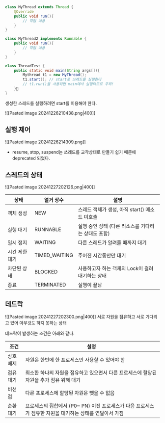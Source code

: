 ```java
class MyThread extends Thread {
	@Override
	public void run(){
		// 작업 내용
	}
}

class MyThread2 implements Runnable {
	public void run(){
		// 작업 내용
	}
}

class ThreadTest {
	public static void main(String args[]){
		Mythread t1 = new MyThread();
		t1.start(); // start로 쓰레드를 실행한다
		// t1.run()을 사용하면 main에서 실행되므로 주의!
	}
}
```
생성한 스레드를 실행하려면 start를 이용해야 한다.

![[Pasted image 20241226210438.png|400]]
## 실행 제어
![[Pasted image 20241226214309.png]]
- resume, stop, suspend는 쓰레드를 교착상태로 만들기 쉽기 때문에 deprecated 되었다.
## 스레드의 상태
![[Pasted image 20241227202126.png|400]]

| **상태**   | **열거 상수**     | **설명**                         |
| -------- | ------------- | ------------------------------ |
| 객체 생성    | NEW           | 스레드 객체가 생성, 아직 start() 메소드 미호출 |
| 실행 대기    | RUNNABLE      | 실행 중인 상태 (다른 리소스를 기다리는 상태도 포함) |
| 일시 정지    | WAITING       | 다른 스레드가 알려줄 때까지 대기             |
| 시간 제한 대기 | TIMED_WAITING | 주어진 시간동안만 대기                   |
| 차단된 상태   | BLOCKED       | 사용하고자 하는 객체의 Lock이 걸려 대기하는 상태  |
| 종료       | TERMINATED    | 실행이 끝남                         |
## 데드락
![[Pasted image 20241227202300.png|400]]
서로 자원을 점유하고 서로 기다리고 있어 아무것도 하지 못하는 상태

데드락이 발생하는 조건은 아래와 같다.

| 조건    | 설명                                                             |
| ----- | -------------------------------------------------------------- |
| 상호 배제 | 자원은 한번에 한 프로세스만 사용할 수 있어야 함                                    |
| 점유 대기 | 최소한 하나의 자원을 점유하고 있으면서 다른 프로세스에 할당된 자원을 추가 점유 위해 대기             |
| 비선점   | 다른 프로세스에 할당된 자원은 뺏을 수 없음                                       |
| 순환 대기 | 프로세스의 집합에서 (P0~ PN) 이전 프로세스가 다음 프로세스가 점유한 자원을 대기하는 상태를 연달아서 가짐 |
